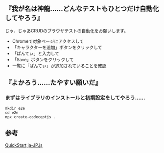 

## 『我が名は神龍……どんなテストもひとつだけ自動化してやろう』
じゃ、じゃあCRUDのブラウザテストの自動化をお願いします。

* Chromeで対象ページにアクセスして
* 「キャラクターを追加」ボタンをクリックして
* 「ぱんてぃ」と入力して
* 「Save」ボタンをクリックして
* 一覧に「ぱんてぃ」が追加されていることを確認

## 『よかろう……たやすい願いだ』
### まずはライブラリのインストールと初期設定をしてやろう……

```
mkdir e2e
cd e2e
npx create-codeceptjs .
```

## 参考
[QuickStart](https://codecept.io/quickstart/)
[ja-JP.js](https://github.com/codeceptjs/CodeceptJS/blob/3.x/translations/ja-JP.js)
